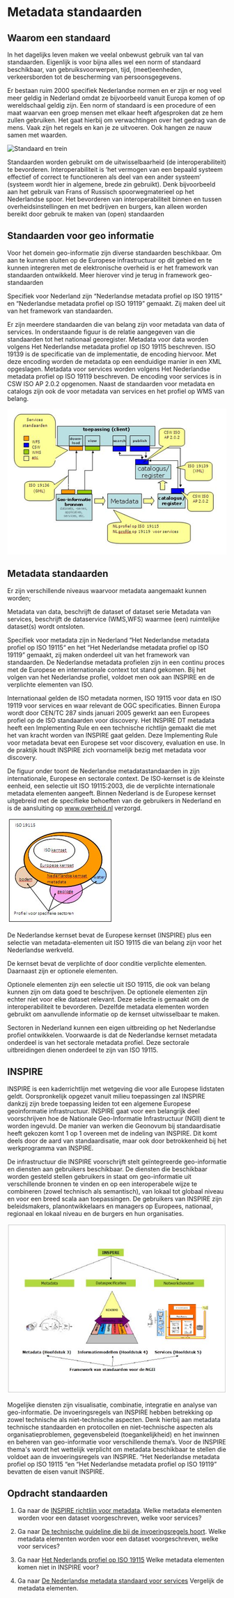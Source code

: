 
# Metadata standaarden

## Waarom een standaard

In het dagelijks leven maken we veelal onbewust gebruik van tal van standaarden. Eigenlijk is voor bijna alles wel een norm of standaard beschikbaar, van gebruiksvoorwerpen, tijd, (meet)eenheden, verkeersborden tot de bescherming van persoonsgegevens. 

Er bestaan ruim 2000 specifiek Nederlandse normen en er zijn er nog veel meer geldig in Nederland omdat ze bijvoorbeeld vanuit Europa komen of op wereldschaal geldig zijn. 
Een norm of standaard is een procedure of een maat waarvan een groep mensen met elkaar heeft afgesproken dat ze hem zullen gebruiken. Het gaat hierbij om verwachtingen over het gedrag van de mens. Vaak zijn het regels en kan je ze uitvoeren. Ook hangen ze nauw samen met waarden.

![Standaard en trein](images/Standaardentrein.jpg)

Standaarden worden gebruikt om de uitwisselbaarheid (de interoperabiliteit) te bevorderen. Interoperabiliteit is ‘het vermogen van een bepaald systeem effectief of correct te functioneren als deel van een ander systeem’ (systeem wordt hier in algemene, brede zin gebruikt). Denk bijvoorbeeld aan het gebruik van Frans of Russisch spoorwegmaterieel op het Nederlandse spoor.
Het bevorderen van interoperabiliteit binnen en tussen overheidsinstellingen en met bedrijven en burgers, kan alleen worden bereikt door gebruik te maken van (open) standaarden



## Standaarden voor geo informatie

Voor het domein geo-informatie zijn diverse standaarden beschikbaar. Om aan te kunnen sluiten op de Europese infrastructuur op dit gebied en te kunnen integreren met de elektronische overheid is er het framework van standaarden ontwikkeld. Meer hierover vind je terug in framework geo-standaarden

Specifiek voor Nederland zijn “Nederlandse metadata profiel op ISO 19115“ en “Nederlandse metadata profiel op ISO 19119” gemaakt. Zij maken deel uit van het framework van standaarden. 

Er zijn meerdere standaarden die van belang zijn voor metadata van data of services. In onderstaande figuur is de relatie aangegeven van die standaarden tot het nationaal georegister. Metadata voor data worden volgens Het Nederlandse metadata profiel op ISO 19115 beschreven. ISO 19139 is de specificatie van de implementatie, de encoding hiervoor. Met deze encoding worden de metadata op een eenduidige manier in een XML opgeslagen. Metadata voor services worden volgens Het Nederlandse metadata profiel op ISO 19119 beschreven. De encoding voor services is in CSW ISO AP 2.0.2 opgenomen. Naast de standaarden voor metadata en catalogs zijn ook de voor metadata van services en het profiel op WMS van belang.

![Samenhang standaarden NGR](images/SamenhangstandaardenNGR.jpg)

## Metadata standaarden

Er zijn verschillende niveaus waarvoor metadata aangemaakt kunnen worden;

Metadata van data, beschrijft de dataset of dataset serie
Metadata van services, beschrijft de dataservice (WMS,WFS) waarmee (een) ruimtelijke dataset(s) wordt ontsloten.

Specifiek voor metadata zijn in Nederland “Het Nederlandse metadata profiel op ISO 19115“ en het “Het Nederlandse metadata profiel op ISO 19119” gemaakt, zij maken onderdeel uit van het framework van standaarden. De Nederlandse metadata profielen zijn in een continu proces met de Europese en internationale context tot stand gekomen. Bij het volgen van het Nederlandse profiel, voldoet men ook aan INSPIRE en de verplichte elementen van ISO.

Internationaal gelden de ISO metadata normen, ISO 19115 voor data en ISO 19119 voor services  en waar relevant de OGC specificaties. Binnen Europa wordt door CEN/TC 287 sinds januari 2005 gewerkt aan een Europees profiel op de ISO standaarden voor discovery. Het INSPIRE DT metadata heeft een Implementing Rule en een technische richtlijn gemaakt die met het van kracht worden van INSPIRE gaat gelden. Deze Implementing Rule voor metadata bevat een Europese set voor discovery, evaluation en use. In de praktijk houdt INSPIRE zich voornamelijk bezig met metadata voor discovery.

De figuur onder toont de Nederlandse metadatastandaarden in zijn internationale, Europese en sectorale context. De ISO-kernset is de kleinste eenheid, een selectie uit ISO 19115:2003, die de verplichte internationale metadata elementen aangeeft. Binnen Nederland is de Europese kernset uitgebreid met de specifieke behoeften van de gebruikers in Nederland en is de aansluiting op www.overheid.nl verzorgd.

![Context ISO19115](images/Context_ISO115.jpg)

De Nederlandse kernset bevat de Europese kernset (INSPIRE) plus een selectie van metadata-elementen uit ISO 19115 die van belang zijn voor het Nederlandse werkveld.

De kernset bevat de verplichte of door conditie verplichte elementen. Daarnaast zijn er optionele elementen.

Optionele elementen  zijn een selectie uit ISO 19115, die ook van belang kunnen zijn om data goed te beschrijven. De optionele elementen zijn echter niet voor elke dataset relevant. Deze selectie is gemaakt om de interoperabiliteit te bevorderen. Dezelfde metadata elementen worden gebruikt om aanvullende informatie op de kernset uitwisselbaar te maken.

Sectoren in Nederland kunnen een eigen uitbreiding op het Nederlandse profiel ontwikkelen. Voorwaarde is dat de Nederlandse kernset metadata onderdeel is van het sectorale metadata profiel. Deze sectorale uitbreidingen dienen onderdeel te zijn van ISO 19115.

## INSPIRE

INSPIRE is een kaderrichtlijn met wetgeving die voor alle Europese lidstaten geldt. Oorspronkelijk opgezet vanuit milieu toepassingen zal INSPIRE dankzij zijn brede toepassing leiden tot een algemene Europese geoinformatie infrastructuur. INSPIRE gaat voor een belangrijk deel voorschrijven hoe de Nationale Geo-Informatie Infrastructuur (NGII) dient te worden ingevuld. De manier van werken die Geonovum bij standaardisatie heeft gekozen komt 1 op 1 overeen met de indeling van INSPIRE. Dit komt deels door de aard van standaardisatie, maar ook door betrokkenheid bij het werkprogramma van INSPIRE.


De infrastructuur die INSPIRE voorschrijft stelt geïntegreerde geo-informatie en diensten aan gebruikers beschikbaar. De diensten die beschikbaar worden gesteld stellen gebruikers in staat om geo-informatie uit verschillende bronnen te vinden en op een interoperabele wijze te combineren (zowel technisch als semantisch), van lokaal tot globaal niveau en voor een breed scala aan toepassingen. De gebruikers van INSPIRE zijn beleidsmakers, planontwikkelaars en managers op Europees, nationaal, regionaal en lokaal niveau en de burgers en hun organisaties.

![INSPIRE en standaarden](images/INSPIREen_standaarden.jpg)

Mogelijke diensten zijn visualisatie, combinatie, integratie en analyse van geo-informatie. De invoeringsregels van INSPIRE hebben betrekking op zowel technische als niet-technische aspecten. Denk hierbij aan metadata technische standaarden en protocollen en niet-technische aspecten als organisatieproblemen, gegevensbeleid (toegankelijkheid) en het inwinnen en beheren van geo-informatie voor verschillende thema’s. 
Voor de INSPIRE thema's wordt het wettelijk verplicht om metadata  beschikbaar te stellen die voldoet aan de invoeringsregels van INSPIRE. “Het Nederlandse metadata profiel op ISO 19115 “en “Het Nederlandse metadata profiel op ISO 19119” bevatten de eisen vanuit INSPIRE.

## Opdracht standaarden

1. Ga naar de [INSPIRE richtlijn voor metadata](http://eur-lex.europa.eu/LexUriServ/LexUriServ.do?uri=OJ:L:2008:326:0012:0030:NL:PDF).
Welke metadata elementen worden voor een dataset voorgeschreven, welke voor services?


1. Ga naar [De technische guideline die bij de invoeringsregels hoort](http://inspire.jrc.ec.europa.eu/reports/ImplementingRules/metadata/MD_IR_and_ISO_20090218.pdf).
Welke metadata elementen worden voor een dataset voorgeschreven, welke voor services?


1. Ga naar [Het Nederlands profiel op ISO 19115](http://www.geonovum.nl/sites/default/files/standaarden/NLmetadataprofielISO19115v12maart.pdf) Welke metadata elementen komen niet in INSPIRE voor?


1. Ga naar [De Nederlandse metadata standaard voor services](http://www.geonovum.nl/geostandaarden/metadata) 
Vergelijk de metadata elementen.


